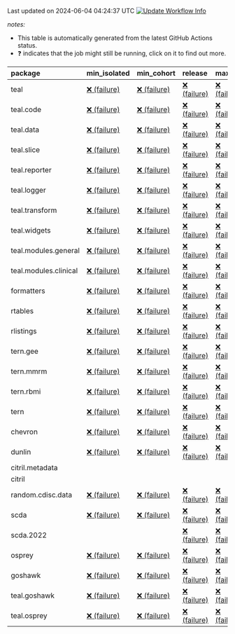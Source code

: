 Last updated on 2024-06-04 04:24:37 UTC [![Update Workflow
Info](https://github.com/averissimo/verdepcheck-status/actions/workflows/update.yaml/badge.svg)](https://github.com/averissimo/verdepcheck-status/actions/workflows/update.yaml)

*notes:*

-   This table is automatically generated from the latest GitHub Actions
    status.
-   ❓ indicates that the job might still be running, click on it to
    find out more.

<table>
<colgroup>
<col style="width: 4%" />
<col style="width: 23%" />
<col style="width: 23%" />
<col style="width: 23%" />
<col style="width: 23%" />
</colgroup>
<thead>
<tr class="header">
<th style="text-align: left;">package</th>
<th style="text-align: left;">min_isolated</th>
<th style="text-align: left;">min_cohort</th>
<th style="text-align: left;">release</th>
<th style="text-align: left;">max</th>
</tr>
</thead>
<tbody>
<tr class="odd">
<td style="text-align: left;">teal</td>
<td
style="text-align: left;"><a href="https://github.com/insightsengineering/teal/actions/runs/9335419677/job/25694780674">❌
(failure)</a></td>
<td
style="text-align: left;"><a href="https://github.com/insightsengineering/teal/actions/runs/9335419677/job/25694780469">❌
(failure)</a></td>
<td
style="text-align: left;"><a href="https://github.com/insightsengineering/teal/actions/runs/9335419677/job/25694780543">❌
(failure)</a></td>
<td
style="text-align: left;"><a href="https://github.com/insightsengineering/teal/actions/runs/9335419677/job/25694780614">❌
(failure)</a></td>
</tr>
<tr class="even">
<td style="text-align: left;">teal.code</td>
<td
style="text-align: left;"><a href="https://github.com/insightsengineering/teal.code/actions/runs/9335420215/job/25694781477">❌
(failure)</a></td>
<td
style="text-align: left;"><a href="https://github.com/insightsengineering/teal.code/actions/runs/9335420215/job/25694781585">❌
(failure)</a></td>
<td
style="text-align: left;"><a href="https://github.com/insightsengineering/teal.code/actions/runs/9335420215/job/25694781373">❌
(failure)</a></td>
<td
style="text-align: left;"><a href="https://github.com/insightsengineering/teal.code/actions/runs/9335420215/job/25694781690">❌
(failure)</a></td>
</tr>
<tr class="odd">
<td style="text-align: left;">teal.data</td>
<td
style="text-align: left;"><a href="https://github.com/insightsengineering/teal.data/actions/runs/9335422347/job/25694786065">❌
(failure)</a></td>
<td
style="text-align: left;"><a href="https://github.com/insightsengineering/teal.data/actions/runs/9335422347/job/25694785957">❌
(failure)</a></td>
<td
style="text-align: left;"><a href="https://github.com/insightsengineering/teal.data/actions/runs/9335422347/job/25694786155">❌
(failure)</a></td>
<td
style="text-align: left;"><a href="https://github.com/insightsengineering/teal.data/actions/runs/9335422347/job/25694785849">❌
(failure)</a></td>
</tr>
<tr class="even">
<td style="text-align: left;">teal.slice</td>
<td
style="text-align: left;"><a href="https://github.com/insightsengineering/teal.slice/actions/runs/9335426305/job/25694794583">❌
(failure)</a></td>
<td
style="text-align: left;"><a href="https://github.com/insightsengineering/teal.slice/actions/runs/9335426305/job/25694794401">❌
(failure)</a></td>
<td
style="text-align: left;"><a href="https://github.com/insightsengineering/teal.slice/actions/runs/9335426305/job/25694794663">❌
(failure)</a></td>
<td
style="text-align: left;"><a href="https://github.com/insightsengineering/teal.slice/actions/runs/9335426305/job/25694794512">❌
(failure)</a></td>
</tr>
<tr class="odd">
<td style="text-align: left;">teal.reporter</td>
<td
style="text-align: left;"><a href="https://github.com/insightsengineering/teal.reporter/actions/runs/9335424266/job/25694790209">❌
(failure)</a></td>
<td
style="text-align: left;"><a href="https://github.com/insightsengineering/teal.reporter/actions/runs/9335424266/job/25694789988">❌
(failure)</a></td>
<td
style="text-align: left;"><a href="https://github.com/insightsengineering/teal.reporter/actions/runs/9335424266/job/25694790294">❌
(failure)</a></td>
<td
style="text-align: left;"><a href="https://github.com/insightsengineering/teal.reporter/actions/runs/9335424266/job/25694790104">❌
(failure)</a></td>
</tr>
<tr class="even">
<td style="text-align: left;">teal.logger</td>
<td
style="text-align: left;"><a href="https://github.com/insightsengineering/teal.logger/actions/runs/9335420190/job/25694781693">❌
(failure)</a></td>
<td
style="text-align: left;"><a href="https://github.com/insightsengineering/teal.logger/actions/runs/9335420190/job/25694781500">❌
(failure)</a></td>
<td
style="text-align: left;"><a href="https://github.com/insightsengineering/teal.logger/actions/runs/9335420190/job/25694781848">❌
(failure)</a></td>
<td
style="text-align: left;"><a href="https://github.com/insightsengineering/teal.logger/actions/runs/9335420190/job/25694781399">❌
(failure)</a></td>
</tr>
<tr class="odd">
<td style="text-align: left;">teal.transform</td>
<td
style="text-align: left;"><a href="https://github.com/insightsengineering/teal.transform/actions/runs/9335424655/job/25694790712">❌
(failure)</a></td>
<td
style="text-align: left;"><a href="https://github.com/insightsengineering/teal.transform/actions/runs/9335424655/job/25694790582">❌
(failure)</a></td>
<td
style="text-align: left;"><a href="https://github.com/insightsengineering/teal.transform/actions/runs/9335424655/job/25694790789">❌
(failure)</a></td>
<td
style="text-align: left;"><a href="https://github.com/insightsengineering/teal.transform/actions/runs/9335424655/job/25694790642">❌
(failure)</a></td>
</tr>
<tr class="even">
<td style="text-align: left;">teal.widgets</td>
<td
style="text-align: left;"><a href="https://github.com/insightsengineering/teal.widgets/actions/runs/9335435458/job/25694813520">❌
(failure)</a></td>
<td
style="text-align: left;"><a href="https://github.com/insightsengineering/teal.widgets/actions/runs/9335435458/job/25694813448">❌
(failure)</a></td>
<td
style="text-align: left;"><a href="https://github.com/insightsengineering/teal.widgets/actions/runs/9335435458/job/25694813601">❌
(failure)</a></td>
<td
style="text-align: left;"><a href="https://github.com/insightsengineering/teal.widgets/actions/runs/9335435458/job/25694813377">❌
(failure)</a></td>
</tr>
<tr class="odd">
<td style="text-align: left;">teal.modules.general</td>
<td
style="text-align: left;"><a href="https://github.com/insightsengineering/teal.modules.general/actions/runs/9335419992/job/25694781058">❌
(failure)</a></td>
<td
style="text-align: left;"><a href="https://github.com/insightsengineering/teal.modules.general/actions/runs/9335419992/job/25694780944">❌
(failure)</a></td>
<td
style="text-align: left;"><a href="https://github.com/insightsengineering/teal.modules.general/actions/runs/9335419992/job/25694781123">❌
(failure)</a></td>
<td
style="text-align: left;"><a href="https://github.com/insightsengineering/teal.modules.general/actions/runs/9335419992/job/25694781001">❌
(failure)</a></td>
</tr>
<tr class="even">
<td style="text-align: left;">teal.modules.clinical</td>
<td
style="text-align: left;"><a href="https://github.com/insightsengineering/teal.modules.clinical/actions/runs/9335431017/job/25694804559">❌
(failure)</a></td>
<td
style="text-align: left;"><a href="https://github.com/insightsengineering/teal.modules.clinical/actions/runs/9335431017/job/25694804309">❌
(failure)</a></td>
<td
style="text-align: left;"><a href="https://github.com/insightsengineering/teal.modules.clinical/actions/runs/9335431017/job/25694804491">❌
(failure)</a></td>
<td
style="text-align: left;"><a href="https://github.com/insightsengineering/teal.modules.clinical/actions/runs/9335431017/job/25694804402">❌
(failure)</a></td>
</tr>
<tr class="odd">
<td style="text-align: left;">formatters</td>
<td
style="text-align: left;"><a href="https://github.com/insightsengineering/formatters/actions/runs/9335428492/job/25694799266">❌
(failure)</a></td>
<td
style="text-align: left;"><a href="https://github.com/insightsengineering/formatters/actions/runs/9335428492/job/25694799095">❌
(failure)</a></td>
<td
style="text-align: left;"><a href="https://github.com/insightsengineering/formatters/actions/runs/9335428492/job/25694799369">❌
(failure)</a></td>
<td
style="text-align: left;"><a href="https://github.com/insightsengineering/formatters/actions/runs/9335428492/job/25694799193">❌
(failure)</a></td>
</tr>
<tr class="even">
<td style="text-align: left;">rtables</td>
<td
style="text-align: left;"><a href="https://github.com/insightsengineering/rtables/actions/runs/9335419885/job/25694780917">❌
(failure)</a></td>
<td
style="text-align: left;"><a href="https://github.com/insightsengineering/rtables/actions/runs/9335419885/job/25694780768">❌
(failure)</a></td>
<td
style="text-align: left;"><a href="https://github.com/insightsengineering/rtables/actions/runs/9335419885/job/25694780966">❌
(failure)</a></td>
<td
style="text-align: left;"><a href="https://github.com/insightsengineering/rtables/actions/runs/9335419885/job/25694780857">❌
(failure)</a></td>
</tr>
<tr class="odd">
<td style="text-align: left;">rlistings</td>
<td
style="text-align: left;"><a href="https://github.com/insightsengineering/rlistings/actions/runs/9335423439/job/25694788661">❌
(failure)</a></td>
<td
style="text-align: left;"><a href="https://github.com/insightsengineering/rlistings/actions/runs/9335423439/job/25694788611">❌
(failure)</a></td>
<td
style="text-align: left;"><a href="https://github.com/insightsengineering/rlistings/actions/runs/9335423439/job/25694788712">❌
(failure)</a></td>
<td
style="text-align: left;"><a href="https://github.com/insightsengineering/rlistings/actions/runs/9335423439/job/25694788579">❌
(failure)</a></td>
</tr>
<tr class="even">
<td style="text-align: left;">tern.gee</td>
<td
style="text-align: left;"><a href="https://github.com/insightsengineering/tern.gee/actions/runs/9335429009/job/25694800118">❌
(failure)</a></td>
<td
style="text-align: left;"><a href="https://github.com/insightsengineering/tern.gee/actions/runs/9335429009/job/25694799976">❌
(failure)</a></td>
<td
style="text-align: left;"><a href="https://github.com/insightsengineering/tern.gee/actions/runs/9335429009/job/25694800063">❌
(failure)</a></td>
<td
style="text-align: left;"><a href="https://github.com/insightsengineering/tern.gee/actions/runs/9335429009/job/25694799846">❌
(failure)</a></td>
</tr>
<tr class="odd">
<td style="text-align: left;">tern.mmrm</td>
<td
style="text-align: left;"><a href="https://github.com/insightsengineering/tern.mmrm/actions/runs/9335435004/job/25694812711">❌
(failure)</a></td>
<td
style="text-align: left;"><a href="https://github.com/insightsengineering/tern.mmrm/actions/runs/9335435004/job/25694812641">❌
(failure)</a></td>
<td
style="text-align: left;"><a href="https://github.com/insightsengineering/tern.mmrm/actions/runs/9335435004/job/25694812771">❌
(failure)</a></td>
<td
style="text-align: left;"><a href="https://github.com/insightsengineering/tern.mmrm/actions/runs/9335435004/job/25694812572">❌
(failure)</a></td>
</tr>
<tr class="even">
<td style="text-align: left;">tern.rbmi</td>
<td
style="text-align: left;"><a href="https://github.com/insightsengineering/tern.rbmi/actions/runs/9335428511/job/25694799329">❌
(failure)</a></td>
<td
style="text-align: left;"><a href="https://github.com/insightsengineering/tern.rbmi/actions/runs/9335428511/job/25694799231">❌
(failure)</a></td>
<td
style="text-align: left;"><a href="https://github.com/insightsengineering/tern.rbmi/actions/runs/9335428511/job/25694799439">❌
(failure)</a></td>
<td
style="text-align: left;"><a href="https://github.com/insightsengineering/tern.rbmi/actions/runs/9335428511/job/25694799156">❌
(failure)</a></td>
</tr>
<tr class="odd">
<td style="text-align: left;">tern</td>
<td
style="text-align: left;"><a href="https://github.com/insightsengineering/tern/actions/runs/9335424145/job/25694790081">❌
(failure)</a></td>
<td
style="text-align: left;"><a href="https://github.com/insightsengineering/tern/actions/runs/9335424145/job/25694789918">❌
(failure)</a></td>
<td
style="text-align: left;"><a href="https://github.com/insightsengineering/tern/actions/runs/9335424145/job/25694790170">❌
(failure)</a></td>
<td
style="text-align: left;"><a href="https://github.com/insightsengineering/tern/actions/runs/9335424145/job/25694789995">❌
(failure)</a></td>
</tr>
<tr class="even">
<td style="text-align: left;">chevron</td>
<td
style="text-align: left;"><a href="https://github.com/insightsengineering/chevron/actions/runs/9335435800/job/25694813947">❌
(failure)</a></td>
<td
style="text-align: left;"><a href="https://github.com/insightsengineering/chevron/actions/runs/9335435800/job/25694813892">❌
(failure)</a></td>
<td
style="text-align: left;"><a href="https://github.com/insightsengineering/chevron/actions/runs/9335435800/job/25694813769">❌
(failure)</a></td>
<td
style="text-align: left;"><a href="https://github.com/insightsengineering/chevron/actions/runs/9335435800/job/25694813829">❌
(failure)</a></td>
</tr>
<tr class="odd">
<td style="text-align: left;">dunlin</td>
<td
style="text-align: left;"><a href="https://github.com/insightsengineering/dunlin/actions/runs/9335422605/job/25694786583">❌
(failure)</a></td>
<td
style="text-align: left;"><a href="https://github.com/insightsengineering/dunlin/actions/runs/9335422605/job/25694786501">❌
(failure)</a></td>
<td
style="text-align: left;"><a href="https://github.com/insightsengineering/dunlin/actions/runs/9335422605/job/25694786312">❌
(failure)</a></td>
<td
style="text-align: left;"><a href="https://github.com/insightsengineering/dunlin/actions/runs/9335422605/job/25694786403">❌
(failure)</a></td>
</tr>
<tr class="even">
<td style="text-align: left;">citril.metadata</td>
<td style="text-align: left;"></td>
<td style="text-align: left;"></td>
<td style="text-align: left;"></td>
<td style="text-align: left;"></td>
</tr>
<tr class="odd">
<td style="text-align: left;">citril</td>
<td style="text-align: left;"></td>
<td style="text-align: left;"></td>
<td style="text-align: left;"></td>
<td style="text-align: left;"></td>
</tr>
<tr class="even">
<td style="text-align: left;">random.cdisc.data</td>
<td
style="text-align: left;"><a href="https://github.com/insightsengineering/random.cdisc.data/actions/runs/9335427568/job/25694796461">❌
(failure)</a></td>
<td
style="text-align: left;"><a href="https://github.com/insightsengineering/random.cdisc.data/actions/runs/9335427568/job/25694796418">❌
(failure)</a></td>
<td
style="text-align: left;"><a href="https://github.com/insightsengineering/random.cdisc.data/actions/runs/9335427568/job/25694796518">❌
(failure)</a></td>
<td
style="text-align: left;"><a href="https://github.com/insightsengineering/random.cdisc.data/actions/runs/9335427568/job/25694796562">❌
(failure)</a></td>
</tr>
<tr class="odd">
<td style="text-align: left;">scda</td>
<td
style="text-align: left;"><a href="https://github.com/insightsengineering/scda/actions/runs/9335423474/job/25694788727">❌
(failure)</a></td>
<td
style="text-align: left;"><a href="https://github.com/insightsengineering/scda/actions/runs/9335423474/job/25694788681">❌
(failure)</a></td>
<td
style="text-align: left;"><a href="https://github.com/insightsengineering/scda/actions/runs/9335423474/job/25694788756">❌
(failure)</a></td>
<td
style="text-align: left;"><a href="https://github.com/insightsengineering/scda/actions/runs/9335423474/job/25694788628">❌
(failure)</a></td>
</tr>
<tr class="even">
<td style="text-align: left;">scda.2022</td>
<td style="text-align: left;"></td>
<td style="text-align: left;"></td>
<td
style="text-align: left;"><a href="https://github.com/insightsengineering/scda.2022/actions/runs/9335427992/job/25694797888">❌
(failure)</a></td>
<td
style="text-align: left;"><a href="https://github.com/insightsengineering/scda.2022/actions/runs/9335427992/job/25694797918">❌
(failure)</a></td>
</tr>
<tr class="odd">
<td style="text-align: left;">osprey</td>
<td
style="text-align: left;"><a href="https://github.com/insightsengineering/osprey/actions/runs/9335433168/job/25694808591">❌
(failure)</a></td>
<td
style="text-align: left;"><a href="https://github.com/insightsengineering/osprey/actions/runs/9335433168/job/25694808540">❌
(failure)</a></td>
<td
style="text-align: left;"><a href="https://github.com/insightsengineering/osprey/actions/runs/9335433168/job/25694808647">❌
(failure)</a></td>
<td
style="text-align: left;"><a href="https://github.com/insightsengineering/osprey/actions/runs/9335433168/job/25694808487">❌
(failure)</a></td>
</tr>
<tr class="even">
<td style="text-align: left;">goshawk</td>
<td
style="text-align: left;"><a href="https://github.com/insightsengineering/goshawk/actions/runs/9335428505/job/25694799255">❌
(failure)</a></td>
<td
style="text-align: left;"><a href="https://github.com/insightsengineering/goshawk/actions/runs/9335428505/job/25694799109">❌
(failure)</a></td>
<td
style="text-align: left;"><a href="https://github.com/insightsengineering/goshawk/actions/runs/9335428505/job/25694799332">❌
(failure)</a></td>
<td
style="text-align: left;"><a href="https://github.com/insightsengineering/goshawk/actions/runs/9335428505/job/25694799175">❌
(failure)</a></td>
</tr>
<tr class="odd">
<td style="text-align: left;">teal.goshawk</td>
<td
style="text-align: left;"><a href="https://github.com/insightsengineering/teal.goshawk/actions/runs/9335426309/job/25694794565">❌
(failure)</a></td>
<td
style="text-align: left;"><a href="https://github.com/insightsengineering/teal.goshawk/actions/runs/9335426309/job/25694794400">❌
(failure)</a></td>
<td
style="text-align: left;"><a href="https://github.com/insightsengineering/teal.goshawk/actions/runs/9335426309/job/25694794650">❌
(failure)</a></td>
<td
style="text-align: left;"><a href="https://github.com/insightsengineering/teal.goshawk/actions/runs/9335426309/job/25694794500">❌
(failure)</a></td>
</tr>
<tr class="even">
<td style="text-align: left;">teal.osprey</td>
<td
style="text-align: left;"><a href="https://github.com/insightsengineering/teal.osprey/actions/runs/9335431260/job/25694804670">❌
(failure)</a></td>
<td
style="text-align: left;"><a href="https://github.com/insightsengineering/teal.osprey/actions/runs/9335431260/job/25694804509">❌
(failure)</a></td>
<td
style="text-align: left;"><a href="https://github.com/insightsengineering/teal.osprey/actions/runs/9335431260/job/25694804572">❌
(failure)</a></td>
<td
style="text-align: left;"><a href="https://github.com/insightsengineering/teal.osprey/actions/runs/9335431260/job/25694804625">❌
(failure)</a></td>
</tr>
</tbody>
</table>
